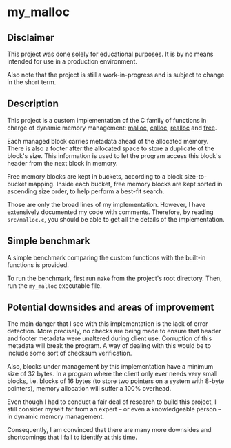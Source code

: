 # my_malloc

## Disclaimer
This project was done solely for educational purposes. It is by no means intended for use in a production environment.

Also note that the project is still a work-in-progress and is subject to change in the short term.

## Description
This project is a custom implementation of the C family of functions in charge of dynamic memory management: [malloc](https://man7.org/linux/man-pages/man3/malloc.3p.html), [calloc](https://man7.org/linux/man-pages/man3/calloc.3p.html), [realloc](https://www.man7.org/linux/man-pages/man3/realloc.3p.html) and [free](https://man7.org/linux/man-pages/man3/free.3p.html).

Each managed block carries metadata ahead of the allocated memory. There is also a footer after the allocated space to store a duplicate of the block's size. This information is used to let the program access this block's header from the next block in memory.

Free memory blocks are kept in buckets, according to a block size-to-bucket mapping. Inside each bucket, free memory blocks are kept sorted in ascending size order, to help perform a best-fit search.

Those are only the broad lines of my implementation. However, I have extensively documented my code with comments. Therefore, by reading `src/malloc.c`, you should be able to get all the details of the implementation.

## Simple benchmark
A simple benchmark comparing the custom functions with the built-in functions is provided.

To run the benchmark, first run `make` from the project's root directory. Then, run the `my_malloc` executable file.

## Potential downsides and areas of improvement
The main danger that I see with this implementation is the lack of error detection. More precisely, no checks are being made to ensure that header and footer metadata were unaltered during client use. Corruption of this metadata will break the program. A way of dealing with this would be to include some sort of checksum verification.

Also, blocks under management by this implementation have a minimum size of 32 bytes. In a  program where the client only ever needs very small blocks, i.e. blocks of 16 bytes (to store two pointers on a system with 8-byte pointers), memory allocation will suffer a 100% overhead.

Even though I had to conduct a fair deal of research to build this project, I still consider myself far from an expert – or even a knowledgeable person – in dynamic memory management.

Consequently, I am convinced that there are many more downsides and shortcomings that I fail to identify at this time.
